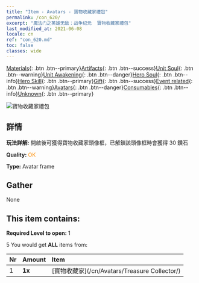 ```yaml
---
title: "Item - Avatars - 寶物收藏家禮包"
permalink: /con_620/
excerpt: "魔法门之英雄无敌：战争纪元  寶物收藏家禮包"
last_modified_at: 2021-06-08
locale: cn
ref: "con_620.md"
toc: false
classes: wide
---
```

 [Materials](/ItemsCN/){: .btn .btn--primary}[Artifacts](/ItemsCN/Artifacts/){: .btn .btn--success}[Unit Soul](/ItemsCN/UnitSoul/){: .btn .btn--warning}[Unit Awakening](/ItemsCN/UnitAwakening/){: .btn .btn--danger}[Hero Soul](/ItemsCN/HeroSoul/){: .btn .btn--info}[Hero Skill](/ItemsCN/HeroSkill/){: .btn .btn--primary}[Gift](/ItemsCN/Gift/){: .btn .btn--success}[Event related](/ItemsCN/Events/){: .btn .btn--warning}[Avatars](/ItemsCN/Avatars/){: .btn .btn--danger}[Consumables](/ItemsCN/Consumables/){: .btn .btn--info}[Unknown](/ItemsCN/Unknown/){: .btn .btn--primary}

 ![寶物收藏家禮包](/images/t/i_907003.png)

## 詳情
 **玩法詳解:** 開啟後可獲得寶物收藏家頭像框，已解鎖該頭像框時會獲得 30 鑽石

 **Quality:** <span style="color: #FF8C00">OK</span>

 **Type:** Avatar frame

## Gather

  None

## This item contains:

 **Required Level to open:** 1

 5 You would get **ALL** items  from:

  | Nr | Amount |     Item    |
  |:---|:-------|:------------|
  | 1 |  **1x** | [寶物收藏家](/cn/Avatars/Treasure Collector/) |  | 
